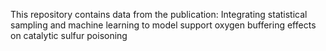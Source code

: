 This repository contains data from the publication: Integrating statistical sampling and machine learning to model support oxygen buffering effects on catalytic sulfur poisoning
